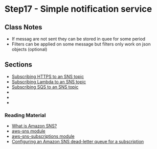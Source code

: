 # Step17 - Simple notification service

## Class Notes

- If messag are not sent they can be stored in quee for some period
- Filters can be applied on some message but filters only work on json objects (optional)

## Sections

- [Subscribing HTTPS to an SNS topic](./step00_httpsSubscription)
- [Subscribing Lambda to an SNS topic](./step01_lambdaSubscription)
- [Subscribing SQS to an SNS topic](./step02_sqsSubscription)
- [](./step03_emailSubscription)
- [](./step04_smsSubscription)
- [](./step05_publish_using_event)

### Reading Material

- [What is Amazon SNS?](https://docs.aws.amazon.com/sns/latest/dg/welcome.html)
- [aws-sns module](https://docs.aws.amazon.com/cdk/api/v1/docs/aws-sns-readme.html)
- [aws-sns-subscriptions module](https://docs.aws.amazon.com/cdk/api/v1/docs/aws-sns-subscriptions-readme.html)
- [Configuring an Amazon SNS dead-letter queue for a subscription](https://docs.aws.amazon.com/sns/latest/dg/sns-configure-dead-letter-queue.html)
